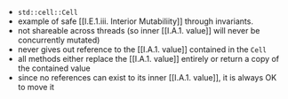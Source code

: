 - `std::cell::Cell`
- example of safe [[I.E.1.iii. Interior Mutabiliity]] through invariants.
- not shareable across threads (so inner [[I.A.1. value]] will never be concurrently mutated)
- never gives out reference to the [[I.A.1. value]] contained in the `Cell`
- all methods either replace the [[I.A.1. value]] entirely or return a copy of the contained value
- since no references can exist to its inner [[I.A.1. value]], it is always OK to move it
